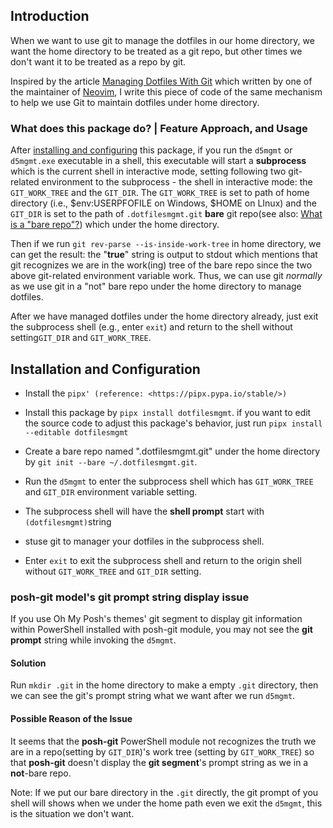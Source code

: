 ## Introduction

When we want to use git to manage the dotfiles in our home directory, we want the home directory to be treated as a git repo, but other times we don't want it to be treated as a repo by git.

Inspired by the article [Managing Dotfiles With Git](https://gpanders.com/blog/managing-dotfiles-with-git/) which written by one of the maintainer of [Neovim](https://neovim.io/), I write this piece of code of the same mechanism to help we use Git to maintain dotfiles under home directory.

### What does this package do? | Feature Approach, and Usage

After [installing and configuring](#installation-and-configuration) this package, if you run the `d5mgmt` or `d5mgmt.exe` executable in a shell, this executable will start a **subprocess** which is the current shell in interactive mode, setting following two git-related environment to the subprocess - the shell in interactive mode: the `GIT_WORK_TREE` and the `GIT_DIR`. The `GIT_WORK_TREE` is set to path of home directory (i.e., \$env:USERPFOFILE on Windows, \$HOME on LInux) and the `GIT_DIR` is set to the path of `.dotfilesmgmt.git` **bare** git repo(see also: [What is a "bare repo"?](https://git-scm.com/docs/gitglossary#Documentation/gitglossary.txt-aiddefbarerepositoryabarerepository)) which under the home directory.

Then if we run `git rev-parse --is-inside-work-tree` in home directory, we can get the result: the "**true**" string is output to stdout which mentions that git recognizes we are in the work(ing) tree of the bare repo since the two above git-related environment variable work. Thus, we can use git *normally* as we use git in a "not" bare repo under the home directory to manage dotfiles.

After we have managed dotfiles under the home directory already, just exit the subprocess shell (e.g., enter `exit`) and return to the shell without setting`GIT_DIR` and `GIT_WORK_TREE`.

## Installation and Configuration

* Install the `pipx' (reference: <https://pipx.pypa.io/stable/>)`
* Install this package by `pipx install dotfilesmgmt`. if you want to edit the source code to adjust this package's behavior, just run `pipx install --editable dotfilesmgmt`

* Create a bare repo named ".dotfilesmgmt.git" under the home directory by `git init --bare ~/.dotfilesmgmt.git`.
* Run the `d5mgmt` to enter the subprocess shell which has `GIT_WORK_TREE` and `GIT_DIR` environment variable setting.
* The subprocess shell will have the **shell prompt** start with `(dotfilesmgmt)`string
* stuse git to manager your dotfiles in the subprocess shell.
* Enter `exit` to exit the subprocess shell and return to the origin shell without `GIT_WORK_TREE` and `GIT_DIR` setting.

### posh-git model's git prompt string display issue

If you use Oh My Posh's themes' git segment to display git information within PowerShell installed with posh-git module, you may not see the **git prompt** string
while invoking the `d5mgmt`.

#### Solution

Run `mkdir .git` in the home directory to make a empty `.git` directory, then we can see the git's prompt string what we want after we run `d5mgmt`.

#### Possible Reason of the Issue

It seems that the **posh-git** PowerShell module not recognizes the truth we are in a repo(setting by `GIT_DIR`)'s work tree (setting by `GIT_WORK_TREE`) so that **posh-git** doesn't display the **git segment**'s prompt string as we in a **not**-bare repo.

Note: If we put our bare directory in the `.git` directly, the git prompt
of you shell will shows when we under the home path even we exit the `d5mgmt`, this is the situation we
don't want.
